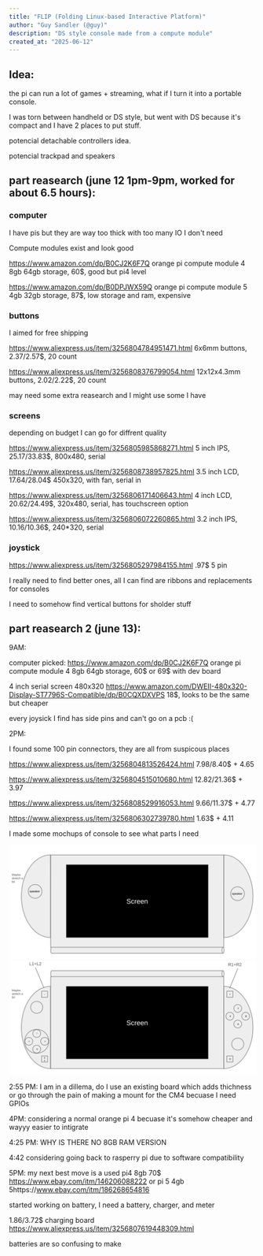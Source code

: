 ```yaml
---
title: "FLIP (Folding Linux-based Interactive Platform)"
author: "Guy Sandler (@guy)"
description: "DS style console made from a compute module"
created_at: "2025-06-12"
---
```


## Idea:

the pi can run a lot of games + streaming, what if I turn it into a portable console.

I was torn between handheld or DS style, but went with DS because it's compact and I have 2 places to put stuff.

potencial detachable controllers idea.

potencial trackpad and speakers

## part reasearch (june 12 1pm-9pm, worked for about 6.5 hours):

### computer
I have pis but they are way too thick with too many IO I don't need

Compute modules exist and look good

https://www.amazon.com/dp/B0CJ2K6F7Q orange pi compute module 4 8gb 64gb storage, 60$, good but pi4 level

https://www.amazon.com/dp/B0DPJWX59Q orange pi compute module 5 4gb 32gb storage, 87$, low storage and ram, expensive

### buttons
I aimed for free shipping

https://www.aliexpress.us/item/3256804784951471.html 6x6mm buttons, 2.37/2.57$, 20 count

https://www.aliexpress.us/item/3256808376799054.html 12x12x4.3mm buttons, 2.02/2.22$, 20 count

may need some extra reasearch and I might use some I have

### screens
depending on budget I can go for diffrent quality

https://www.aliexpress.us/item/3256805985868271.html 5 inch IPS, 25.17/33.83$, 800x480, serial

https://www.aliexpress.us/item/3256808738957825.html 3.5 inch LCD, 17.64/28.04$ 450x320, with fan, serial in

https://www.aliexpress.us/item/3256806171406643.html 4 inch LCD, 20.62/24.49$, 320x480, serial, has touchscreen option

https://www.aliexpress.us/item/3256806072260865.html 3.2 inch IPS, 10.16/10.36$, 240*320, serial

### joystick
https://www.aliexpress.us/item/3256805297984155.html .97$ 5 pin

I really need to find better ones, all I can find are ribbons and replacements for consoles

I need to somehow find vertical buttons for sholder stuff

## part reasearch 2 (june 13):

9AM:

computer picked: https://www.amazon.com/dp/B0CJ2K6F7Q orange pi compute module 4 8gb 64gb storage, 60$ or 69$ with dev board

4 inch serial screen 480x320 https://www.amazon.com/DWEII-480x320-Display-ST7796S-Compatible/dp/B0CQXDXVPS 18$, looks to be the same but cheaper

every joysick I find has side pins and can't go on a pcb :(

2PM:

I found some 100 pin connectors, they are all from suspicous places

https://www.aliexpress.us/item/3256804813526424.html 7.98/8.40$ + 4.65

https://www.aliexpress.us/item/3256804515010680.html 12.82/21.36$ + 3.97

https://www.aliexpress.us/item/3256808529916053.html 9.66/11.37$ + 4.77

https://www.aliexpress.us/item/3256806302739780.html 1.63$ + 4.11

I made some mochups of console to see what parts I need

![top](/journalimgs/top.png "top")
![bottom](/journalimgs/bottom.png "bottom")

2:55 PM: I am in a dillema, do I use an existing board which adds thichness or go through the pain of making a mount for the CM4 becuase I need GPIOs

4PM: considering a normal orange pi 4 becuase it's somehow cheaper and wayyy easier to intigrate

4:25 PM: WHY IS THERE NO 8GB RAM VERSION

4:42 considering going back to rasperry pi due to software compatibility

5PM: my next best move is a used pi4 8gb 70$ https://www.ebay.com/itm/146206088222 or pi 5 4gb 5https://www.ebay.com/itm/186268654816

started working on battery, I need a battery, charger, and meter

1.86/3.72$ charging board https://www.aliexpress.us/item/3256807619448309.html

batteries are so confusing to make